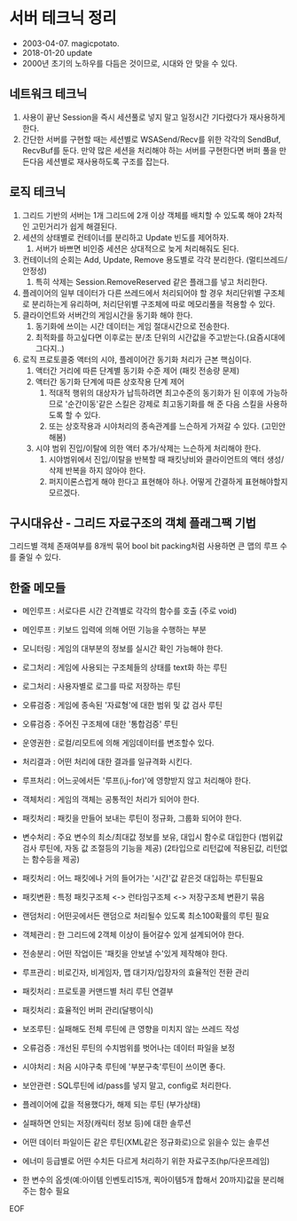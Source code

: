 ﻿# 서버 테크닉 정리
* 2003-04-07. magicpotato.
* 2018-01-20 update
* 2000년 초기의 노하우를 다듬은 것이므로, 시대와 안 맞을 수 있다.

## 네트워크 테크닉
1. 사용이 끝난 Session을 즉시 세션풀로 넣지 말고 일정시간 기다렸다가 재사용하게 한다.
2. 간단한 서버를 구현할 때는 세션별로 WSASend/Recv를 위한 각각의 SendBuf, RecvBuf를 둔다. 만약 많은 세션을 처리해야 하는 서버를 구현한다면 버퍼 풀을 만든다음 세션별로 재사용하도록 구조를 잡는다.

## 로직 테크닉
1. 그리드 기반의 서버는 1개 그리드에 2개 이상 객체를 배치할 수 있도록 해야 2차적인 고민거리가 쉽게 해결된다.
2. 세션의 상태별로 컨테이너를 분리하고 Update 빈도를 제어하자.
   1. 서버가 바쁘면 비인증 세션은 상대적으로 늦게 처리해줘도 된다.
3. 컨테이너의 순회는 Add, Update, Remove 용도별로 각각 분리한다. (멀티쓰레드/안정성)
   1. 특히 삭제는 Session.RemoveReserved 같은 플래그를 넣고 처리한다.
4. 플레이어의 일부 데이터가 다른 쓰레드에서 처리되어야 할 경우 처리단위별 구조체로 분리하는게 유리하며, 처리단위별 구조체에 따로 메모리풀을 적용할 수 있다.
5. 클라이언트와 서버간의 게임시간을 동기화 해야 한다.
   1. 동기화에 쓰이는 시간 데이터는 게임 절대시간으로 전송한다.
   2. 최적화를 하고싶다면 이후로는 분/초 단위의 시간값을 주고받는다.(요즘시대에 그다지..)
6. 로직 프로토콜중 액터의 시야, 플레이어간 동기화 처리가 근본 핵심이다.
   1. 액터간 거리에 따른 단계별 동기화 수준 제어 (패킷 전송량 문제)
   2. 액터간 동기화 단계에 따른 상호작용 단계 제어
      1. 적대적 행위의 대상자가 납득하려면 최고수준의 동기화가 된 이후에 가능하므로 '순간이동'같은 스킬은 강제로 최고동기화를 해 준 다음 스킬을 사용하도록 할 수 있다.
      2. 또는 상호작용과 시야처리의 종속관계를 느슨하게 가져갈 수 있다. (고민안해봄)
   3. 시야 범위 진입/이탈에 의한 액터 추가/삭제는 느슨하게 처리해야 한다.
      1. 시야범위에서 진입/이탈을 반복할 때 패킷낭비와 클라이언트의 액터 생성/삭제 반복을 하지 않아야 한다.
      2. 퍼지이론스럽게 해야 한다고 표현해야 하나. 어떻게 간결하게 표현해야할지 모르겠다.

## 구시대유산 - 그리드 자료구조의 객체 플래그팩 기법
그리드별 객체 존재여부를 8개씩 묶어 bool bit packing처럼 사용하면 큰 맵의 루프 수를 줄일 수 있다.

## 한줄 메모들

- 메인루프 : 서로다른 시간 간격별로 각각의 함수를 호출 (주로 void)
- 메인루프 : 키보드 입력에 의해 어떤 기능을 수행하는 부분
- 모니터링 : 게임의 대부분의 정보를 실시간 확인 가능해야 한다.
- 로그처리 : 게임에 사용되는 구조체들의 상태를 text화 하는 루틴
- 로그처리 : 사용자별로 로그를 따로 저장하는 루틴
- 오류검증 : 게임에 종속된 '자료형'에 대한 범위 및 값 검사 루틴
- 오류검증 : 주어진 구조체에 대한 '통합검증' 루틴
- 운영권한 : 로컬/리모트에 의해 게임데이터를 변조할수 있다.
- 처리결과 : 어떤 처리에 대한 결과를 일규격화 시킨다.
- 루프처리 : 어느곳에서든 '루프(i,j-for)'에 영향받지 않고 처리해야 한다.
- 객체처리 : 게임의 객체는 공통적인 처리가 되어야 한다.
- 패킷처리 : 패킷을 만들어 보내는 루틴이 정규화, 그룹화 되어야 한다.
- 변수처리 : 주요 변수의 최소/최대값 정보를 보유, 대입시 함수로 대입한다
(범위값 검사 루틴에, 자동 값 조절등의 기능을 제공)
(2타입으로 리턴값에 적용된값, 리턴없는 함수등을 제공)
- 패킷처리 : 어느 패킷에나 거의 들어가는 '시간'값 같은것 대입하는 루틴필요
- 패킷변환 : 특정 패킷구조체 <-> 런타임구조체 <-> 저장구조체 변환기 묶음
- 랜덤처리 : 어떤곳에서든 랜덤으로 처리될수 있도록 최소100확률의 루틴 필요
- 객체관리 : 한 그리드에 2객체 이상이 들어갈수 있게 설계되어야 한다.
- 전송분리 : 어떤 작업이든 '패킷을 안보낼 수'있게 제작해야 한다.
- 루프관리 : 비로긴자, 비게임자, 맵 대기자/입장자의 효율적인 전환 관리
- 패킷처리 : 프로토콜 커맨드별 처리 루틴 연결부
- 패킷처리 : 효율적인 버퍼 관리(달팽이식)
- 보조루틴 : 실패해도 전체 루틴에 큰 영향을 미치지 않는 쓰레드 작성
- 오류검증 : 개선된 루틴의 수치범위를 벗어나는 데이터 파일을 보정
- 시야처리 : 처음 시야구축 루틴에 '부분구축'루틴이 쓰이면 좋다.
- 보안관련 : SQL루틴에 id/pass를 넣지 말고, config로 처리한다.

- 플레이어에 값을 적용했다가, 해제 되는 루틴 (부가상태)
- 실패하면 안되는 저장(캐릭터 정보 등)에 대한 솔루션
- 어떤 데이터 파일이든 같은 루틴(XML같은 정규화로)으로 읽을수 있는 솔루션
- 에너미 등급별로 어떤 수치든 다르게 처리하기 위한 자료구조(hp/다운프레임)
- 한 변수의 옵셋(예:아이템 인벤토리15개, 퀵아이템5개 합해서 20까지)값을
분리해 주는 함수 필요

EOF
